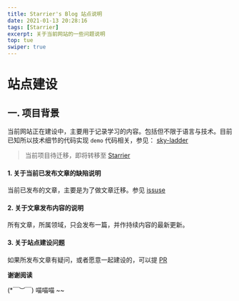 ```yaml
---
title: Starrier's Blog 站点说明
date: 2021-01-13 20:28:16
tags: [Starrier]
excerpt: 关于当前网站的一些问题说明
top: tue
swiper: true
---
```


# 站点建设

## 一. 项目背景

当前网站正在建设中，主要用于记录学习的内容。包括但不限于语言与技术。目前已知所以技术细节的代码实现 `demo` 代码相关，参见：
[sky-ladder](https://github.com/Starriers/sky-ladder)

>当前项目待迁移，即将转移至 [Starrier](https://github.com/Starrier)

#### 1. 关于当前已发布文章的缺陷说明

当前已发布的文章，主要是为了做文章迁移。参见 [issuse](https://github.com/Starrier/starrier.github.io/issues/4)

#### 2. 关于文章发布内容的说明

所有文章，所属领域，只会发布一篇，并作持续内容的最新更新。

#### 3. 关于站点建设问题

如果所发布文章有疑问，或者愿意一起建设的，可以提 [PR](https://github.com/Starrier/starrier.github.io/issues)


**谢谢阅读**


(*￣︶￣)  喵喵喵 ~~
